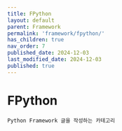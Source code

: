 ```yaml
---
title: FPython
layout: default
parent: Framework
permalink: 'framework/fpython/'
has_children: true
nav_order: 7
published_date: 2024-12-03
last_modified_date: 2024-12-03
published: true
---
```


# FPython

`Python Framework 글을 작성하는 카테고리`
